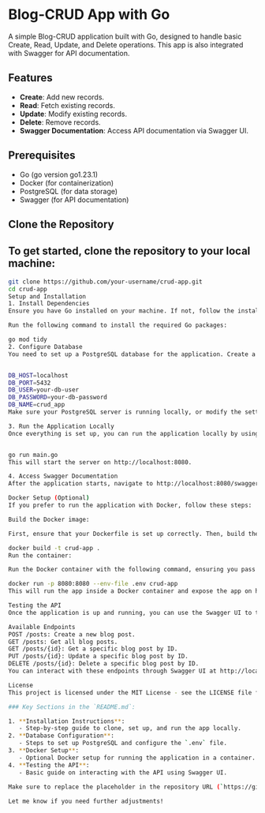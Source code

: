 # Blog-CRUD App with Go

A simple Blog-CRUD application built with Go, designed to handle basic Create, Read, Update, and Delete operations. This app is also integrated with Swagger for API documentation.

## Features

- **Create**: Add new records.
- **Read**: Fetch existing records.
- **Update**: Modify existing records.
- **Delete**: Remove records.
- **Swagger Documentation**: Access API documentation via Swagger UI.

## Prerequisites

- Go (go version go1.23.1)
- Docker (for containerization)
- PostgreSQL (for data storage)
- Swagger (for API documentation)

## Clone the Repository

## To get started, clone the repository to your local machine:

```bash
git clone https://github.com/your-username/crud-app.git
cd crud-app
Setup and Installation
1. Install Dependencies
Ensure you have Go installed on your machine. If not, follow the installation guide for Go here.

Run the following command to install the required Go packages:

go mod tidy
2. Configure Database
You need to set up a PostgreSQL database for the application. Create a new PostgreSQL database named crud_app. Update the database connection settings in the .env file with your database credentials:


DB_HOST=localhost
DB_PORT=5432
DB_USER=your-db-user
DB_PASSWORD=your-db-password
DB_NAME=crud_app
Make sure your PostgreSQL server is running locally, or modify the settings to point to a remote PostgreSQL instance.

3. Run the Application Locally
Once everything is set up, you can run the application locally by using the following command:


go run main.go
This will start the server on http://localhost:8080.

4. Access Swagger Documentation
After the application starts, navigate to http://localhost:8080/swagger in your browser to view the Swagger UI, where you can test the CRUD APIs and view detailed API documentation.

Docker Setup (Optional)
If you prefer to run the application with Docker, follow these steps:

Build the Docker image:

First, ensure that your Dockerfile is set up correctly. Then, build the Docker image using the following command:

docker build -t crud-app .
Run the container:

Run the Docker container with the following command, ensuring you pass the .env file for database configuration:

docker run -p 8080:8080 --env-file .env crud-app
This will run the app inside a Docker container and expose the app on http://localhost:8080.

Testing the API
Once the application is up and running, you can use the Swagger UI to test the API endpoints.

Available Endpoints
POST /posts: Create a new blog post.
GET /posts: Get all blog posts.
GET /posts/{id}: Get a specific blog post by ID.
PUT /posts/{id}: Update a specific blog post by ID.
DELETE /posts/{id}: Delete a specific blog post by ID.
You can interact with these endpoints through Swagger UI at http://localhost:8080/swagger.

License
This project is licensed under the MIT License - see the LICENSE file for details.

### Key Sections in the `README.md`:

1. **Installation Instructions**:
   - Step-by-step guide to clone, set up, and run the app locally.
2. **Database Configuration**:
   - Steps to set up PostgreSQL and configure the `.env` file.
3. **Docker Setup**:
   - Optional Docker setup for running the application in a container.
4. **Testing the API**:
   - Basic guide on interacting with the API using Swagger UI.
  
Make sure to replace the placeholder in the repository URL (`https://github.com/your-username/crud-app.git`) with your actual GitHub username or repository link.

Let me know if you need further adjustments!